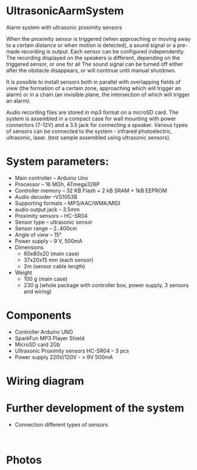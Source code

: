 # UltrasonicAarmSystem
Alarm system with ultrasonic proximity sensors

When the proximity sensor is triggered (when approaching or moving away to a certain distance or when motion is detected), a sound signal or a pre-made recording is output. Each sensor can be configured independently. The recording displayed on the speakers is different, depending on the triggered sensor, or one for all
The sound signal can be turned off either after the obstacle disappears, or will continue until manual shutdown. 

It is possible to install sensors both in parallel with overlapping fields of view (the formation of a certain zone, approaching which will trigger an alarm) or in a chain (an invisible plane, the intersection of which will trigger an alarm).

Audio recording files are stored in mp3 format on a microSD card. 
The system is assembled in a compact case for wall mounting with power connectors (7-12V) and a 3.5 jack for connecting a speaker. Various types of sensors can be connected to the system - infrared photoelectric, ultrasonic, laser. (test sample assembled using ultrasonic sensors).


# System parameters:
* Main controller		– Arduino Uno 
* Processor 			– 16 MGh, ATmega328P
* Controller memory		– 32 KB Flash + 2 kB SRAM + 1kB EEPROM
* Audio decoder			–VS1053B
* Supporting formats		– MP3/AAC/WMA/MIDI
* audio output jack		– 3.5mm
* Proximity sensors 		– HC-SR04 
* Sensor type			– ultrasonic sensor
* Sensor range 			– 2..400cm
* Angle of view			– 15°
* Power supply 			– 9 V, 500mA
* Dimensions
    - 60x80x20 (main case)
    - 37x20x15 mm (each sensor) 
    - 2m (sensor cable length)
* Weight
    - 100 g (main case)
    - 230 g (whole package with controller box, power supply, 3 sensors and wiring)


# Components
* Controller Arduino UNO 
* SparkFun MP3 Player Shield
* MicroSD card 2Gb
* Ultrasonic Proximity sensors  HC-SR04 – 3 pcs
* Power supply 220V/120V - > 9V 500mA

# Wiring diagram
 

# Further development of the system
* Connection different types of sensors

 
# Photos


 
 
 
